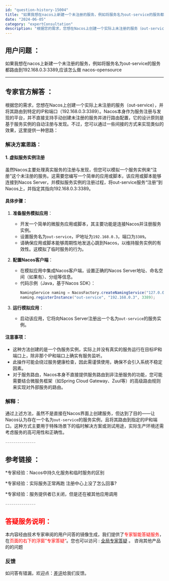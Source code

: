 ```yaml
---
id: "question-history-15004"
title: "如果我想在nacos上新建一个未注册的服务，例如将服务名为out-service的服务都路由到192.16 nacos-opensource"
date: "2024-06-05"
category: "expertConsultation"
description: "根据您的需求，您想在Nacos上创建一个实际上未注册的服务（out-service），并将其路由到特定的IP和端口（192.168.0.3:3389）。Nacos本身作为服务注册与发现的平台，并不直接支持手动创建未注册的服务并进行路由配置，它的设计原则是基于服务实例的自动注册与发现。不过，您可以通过"
---
```


## 用户问题 ： 
 如果我想在nacos上新建一个未注册的服务，例如将服务名为out-service的服务都路由到192.168.0.3:3389,应该怎么做 nacos-opensource 

---------------
## 专家官方解答 ：

根据您的需求，您想在Nacos上创建一个实际上未注册的服务（out-service），并将其路由到特定的IP和端口（192.168.0.3:3389）。Nacos本身作为服务注册与发现的平台，并不直接支持手动创建未注册的服务并进行路由配置，它的设计原则是基于服务实例的自动注册与发现。不过，您可以通过一些间接的方式来实现类似的效果，这里提供一种思路：

### 解决方案思路：

#### 1. **虚拟服务实例注册**

虽然Nacos主要处理真实服务的注册与发现，但您可以模拟一个服务实例来“注册”这个未注册的服务。这需要您编写一个简单的应用或脚本，该应用或脚本能够连接到Nacos Server，并模拟服务实例的注册过程，将out-service服务“注册”到Nacos上，并指定其指向192.168.0.3:3389。

#### 具体步骤：

1. **准备服务模拟应用**：
   - 开发一个简单的微服务应用或脚本，其主要功能是连接Nacos并注册服务实例。
   - 设置服务名为`out-service`，IP地址为`192.168.0.3`，端口为`3389`。
   - 请确保应用或脚本能够周期性地发送心跳到Nacos，以维持服务实例的有效性。这模拟了临时服务的行为。

2. **配置Nacos客户端**：
   - 在模拟应用中集成Nacos客户端，设置正确的Nacos Server地址、命名空间（如果有）、分组等信息。
   - 代码示例（Java，基于Nacos SDK）：
     ```java
     NamingService naming = NacosFactory.createNamingService("127.0.0.1:8848");
     naming.registerInstance("out-service", "192.168.0.3", 3389);
     ```

3. **运行模拟应用**：
   - 启动该应用，它将向Nacos Server注册出一个名为`out-service`的服务实例。

#### 注意事项：

- 这种方法创建的是一个伪服务实例，实际上并没有真实的服务运行在目标IP和端口上，除非那个IP和端口上确实有服务监听。
- 此操作可能会绕过服务健康检查，因此需谨慎使用，确保不会引入系统不稳定因素。
- 对于服务路由，Nacos本身不直接提供服务路由到非注册服务的功能，您可能需要结合微服务框架（如Spring Cloud Gateway、Zuul等）的高级路由规则来实现对外部服务的路由。

### 解释：

通过上述方法，虽然不是直接在Nacos界面上创建服务，但达到了目的——让Nacos认为存在一个名为`out-service`的服务实例，且将其路由到指定的IP和端口。这种方式主要用于特殊场景下的临时解决方案或测试用途，实际生产环境还需考虑服务的高可用性和正确性。


<font color="#949494">---------------</font> 


## 参考链接 ：

*专家经验：Nacos中持久化服务和临时服务的区别 
 
 *专家经验：实际服务正常再跑 注册中心上没了怎么回事? 
 
 *专家经验：服务提供者已关闭，但是还在被其他应用调用 


 <font color="#949494">---------------</font> 
 


## <font color="#FF0000">答疑服务说明：</font> 

本内容经由技术专家审阅的用户问答的镜像生成，我们提供了<font color="#FF0000">专家智能答疑服务</font>，在<font color="#FF0000">页面的右下的浮窗”专家答疑“</font>。您也可以访问 : [全局专家答疑](https://answer.opensource.alibaba.com/docs/intro) 。 咨询其他产品的的问题

### 反馈
如问答有错漏，欢迎点：[差评](https://ai.nacos.io/user/feedbackByEnhancerGradePOJOID?enhancerGradePOJOId=15057)给我们反馈。
